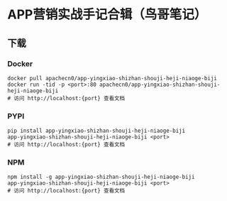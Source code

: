 # APP营销实战手记合辑（鸟哥笔记）

## 下载

### Docker

```
docker pull apachecn0/app-yingxiao-shizhan-shouji-heji-niaoge-biji
docker run -tid -p <port>:80 apachecn0/app-yingxiao-shizhan-shouji-heji-niaoge-biji
# 访问 http://localhost:{port} 查看文档
```

### PYPI

```
pip install app-yingxiao-shizhan-shouji-heji-niaoge-biji
app-yingxiao-shizhan-shouji-heji-niaoge-biji <port>
# 访问 http://localhost:{port} 查看文档
```

### NPM

```
npm install -g app-yingxiao-shizhan-shouji-heji-niaoge-biji
app-yingxiao-shizhan-shouji-heji-niaoge-biji <port>
# 访问 http://localhost:{port} 查看文档
```
